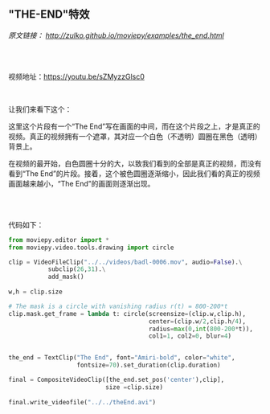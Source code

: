 ## "THE-END"特效

*原文链接：
http://zulko.github.io/moviepy/examples/the_end.html*

</br>
</br>

视频地址：https://youtu.be/sZMyzzGlsc0

</br>

让我们来看下这个：

这里这个片段有一个“The End”写在画面的中间，而在这个片段之上，才是真正的视频。真正的视频拥有一个遮罩，其对应一个白色（不透明）圆圈在黑色（透明）背景上。

在视频的最开始，白色圆圈十分的大，以致我们看到的全部是真正的视频，而没有看到“The End”的片段。接着，这个被色圆圈逐渐缩小，因此我们看的真正的视频画面越来越小，“The End”的画面则逐渐出现。

</br>
</br>

代码如下：

```python
from moviepy.editor import *
from moviepy.video.tools.drawing import circle

clip = VideoFileClip("../../videos/badl-0006.mov", audio=False).\
           subclip(26,31).\
           add_mask()
           
w,h = clip.size

# The mask is a circle with vanishing radius r(t) = 800-200*t               
clip.mask.get_frame = lambda t: circle(screensize=(clip.w,clip.h),
                                       center=(clip.w/2,clip.h/4),
                                       radius=max(0,int(800-200*t)),
                                       col1=1, col2=0, blur=4)


the_end = TextClip("The End", font="Amiri-bold", color="white",
                   fontsize=70).set_duration(clip.duration)

final = CompositeVideoClip([the_end.set_pos('center'),clip],
                           size =clip.size)
                           
final.write_videofile("../../theEnd.avi")
```